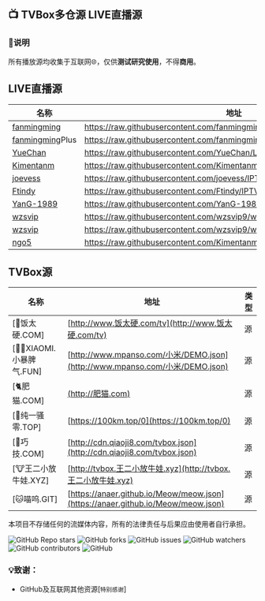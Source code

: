 ## 📺 TVBox多仓源 LIVE直播源

### 📖说明
所有播放源均收集于互联网🌐，仅供**测试研究使用**，不得**商用**。

## LIVE直播源

|名称|地址|类型|
| ------------ | ------------ | ------------ |
|[fanmingming](https://github.com/fanmingming/live "fanmingming")|https://raw.githubusercontent.com/fanmingming/live/main/tv/m3u/ipv6.m3u|IPV6|
|[fanmingming](https://github.com/fanmingming/live "fanmingming")Plus|https://raw.githubusercontent.com/fanmingming/live/main/tv/m3u/ipv6Plus.m3u|IPV6|
|[YueChan](https://github.com/YueChan/Live "YueChan")|https://raw.githubusercontent.com/YueChan/Live/main/IPTV.m3u|IPV6|
|[Kimentanm](https://github.com/Kimentanm/aptv "Kimentanm")|https://raw.githubusercontent.com/Kimentanm/aptv/master/m3u/iptv.m3u|IPV4/IPV6|
|[joevess](https://github.com/joevess/IPTV "joevess")|https://raw.githubusercontent.com/joevess/IPTV/main/m3u/iptv.m3u|IPV4|
|[Ftindy](https://github.com/Ftindy/IPTV-URL "Ftindy")|https://raw.githubusercontent.com/Ftindy/IPTV-URL/main/IPV6.m3u|IPV6|
|[YanG-1989](https://github.com/YanG-1989/m3u "YanG-1989")|https://raw.githubusercontent.com/YanG-1989/m3u/main/Gather.m3u|IPV6|
|[wzsvip](https://github.com/wzsvip9/wzsvip.github.io "wzsvip")|https://raw.githubusercontent.com/wzsvip9/wzsvip.github.io/ipv4.m3u|IPV4|
|[wzsvip](https://github.com/wzsvip9/wzsvip.github.io "wzsvip")|https://raw.githubusercontent.com/wzsvip9/wzsvip.github.io/ipv6.m3u|IPV6|
|[ngo5](https://github.com/ngo5/IPTV "ngo5")|https://raw.githubusercontent.com/Kimentanm/aptv/master/m3u/iptv.m3u|IPV4/IPV6|

## TVBox源
|名称|地址|类型|
| ------------ | ------------ | ------------ |
|[🍙饭太硬.COM]|[http://www.饭太硬.com/tv](http://www.饭太硬.com/tv)|源|
|[🦸‍♀️XIAOMI.小暴脾气.FUN]|[http://www.mpanso.com/小米/DEMO.json](http://www.mpanso.com/小米/DEMO.json)|源|
|[🐈肥猫.COM]|[(http://肥猫.com)](http://肥猫.com)|源|
|[🔞纯一骚零.TOP]|[https://100km.top/0](https://100km.top/0)|源|
|[🏓巧技.COM]|[http://cdn.qiaoji8.com/tvbox.json](http://cdn.qiaoji8.com/tvbox.json)|源|
|[🐮王二小放牛娃.XYZ]|[http://tvbox.王二小放牛娃.xyz](http://tvbox.王二小放牛娃.xyz)|源|
|[🐱喵呜.GIT]|[https://anaer.github.io/Meow/meow.json](https://anaer.github.io/Meow/meow.json)|源|

本项目不存储任何的流媒体内容，所有的法律责任与后果应由使用者自行承担。

<p>
<img alt="GitHub Repo stars" src="https://img.shields.io/github/stars/YuWell-Loong/iCloud">
<img alt="GitHub forks" src="https://img.shields.io/github/forks/YuWell-Loong/iCloud">
<img alt="GitHub issues" src="https://img.shields.io/github/issues/YuWell-Loong/iCloud">
<img alt="GitHub watchers" src="https://img.shields.io/github/watchers/YuWell-Loong/iCloudE">
<img alt="GitHub contributors" src="https://img.shields.io/github/contributors/YuWell-Loong/iCloud">
<img alt="GitHub" src="https://img.shields.io/github/license/YuWell-Loong/iCloud">
</p>

### 💡致谢：
- GitHub及互联网其他资源[`特别感谢`]
